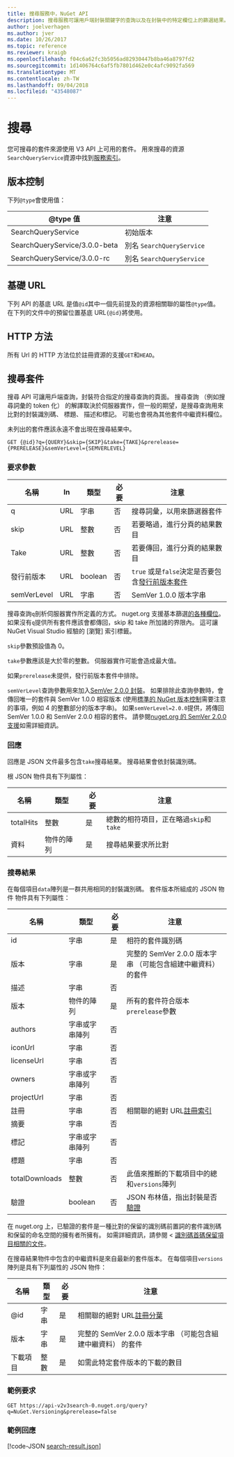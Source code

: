 ```yaml
---
title: 搜尋服務中，NuGet API
description: 搜尋服務可讓用戶端封裝關鍵字的查詢以及在封裝中的特定欄位上的篩選結果。
author: joelverhagen
ms.author: jver
ms.date: 10/26/2017
ms.topic: reference
ms.reviewer: kraigb
ms.openlocfilehash: f04c6a62fc3b5056ad82930447b8ba46a8797fd2
ms.sourcegitcommit: 1d1406764c6af5fb7801d462e0c4afc9092fa569
ms.translationtype: MT
ms.contentlocale: zh-TW
ms.lasthandoff: 09/04/2018
ms.locfileid: "43548087"
---
```

# <a name="search"></a>搜尋

您可搜尋的套件來源使用 V3 API 上可用的套件。 用來搜尋的資源`SearchQueryService`資源中找到[服務索引](service-index.md)。

## <a name="versioning"></a>版本控制

下列`@type`會使用值：

@type 值                   | 注意
----------------------------- | -----
SearchQueryService            | 初始版本
SearchQueryService/3.0.0-beta | 別名 `SearchQueryService`
SearchQueryService/3.0.0-rc   | 別名 `SearchQueryService`

## <a name="base-url"></a>基礎 URL

下列 API 的基底 URL 是值`@id`其中一個先前提及的資源相關聯的屬性`@type`值。 在下列的文件中的預留位置基底 URL`{@id}`將使用。

## <a name="http-methods"></a>HTTP 方法

所有 Url 的 HTTP 方法位於註冊資源的支援`GET`和`HEAD`。

## <a name="search-for-packages"></a>搜尋套件

搜尋 API 可讓用戶端查詢，封裝符合指定的搜尋查詢的頁面。 搜尋查詢 （例如搜尋詞彙的 token 化） 的解譯取決於伺服器實作，但一般的期望，是搜尋查詢用來比對的封裝識別碼、 標題、 描述和標記。 可能也會視為其他套件中繼資料欄位。

未列出的套件應該永遠不會出現在搜尋結果中。

    GET {@id}?q={QUERY}&skip={SKIP}&take={TAKE}&prerelease={PRERELEASE}&semVerLevel={SEMVERLEVEL}

### <a name="request-parameters"></a>要求參數

名稱        | In     | 類型    | 必要 | 注意
----------- | ------ | ------- | -------- | -----
q           | URL    | 字串  | 否       | 搜尋詞彙，以用來篩選器套件
skip        | URL    | 整數 | 否       | 若要略過，進行分頁的結果數目
Take        | URL    | 整數 | 否       | 若要傳回，進行分頁的結果數目
發行前版本  | URL    | boolean | 否       | `true` 或是`false`決定是否要包含[發行前版本套件](../create-packages/prerelease-packages.md)
semVerLevel | URL    | 字串  | 否       | SemVer 1.0.0 版本字串 

搜尋查詢`q`剖析伺服器實作所定義的方式。 nuget.org 支援基本篩選[的各種欄位](../consume-packages/finding-and-choosing-packages.md#search-syntax)。 如果沒有`q`提供所有套件應該會都傳回，skip 和 take 所加諸的界限內。 這可讓 NuGet Visual Studio 經驗的 [瀏覽] 索引標籤。

`skip`參數預設值為 0。

`take`參數應該是大於零的整數。 伺服器實作可能會造成最大值。

如果`prerelease`未提供，發行前版本套件中排除。

`semVerLevel`查詢參數用來加入[SemVer 2.0.0 封裝](https://github.com/NuGet/Home/wiki/SemVer2-support-for-nuget.org-%28server-side%29#identifying-semver-v200-packages)。
如果排除此查詢參數時，會傳回唯一的套件與 SemVer 1.0.0 相容版本 (使用[標準的 NuGet 版本控制](../reference/package-versioning.md)需要注意的事項，例如 4 的整數部分的版本字串)。
如果`semVerLevel=2.0.0`提供，將傳回 SemVer 1.0.0 和 SemVer 2.0.0 相容的套件。 請參閱[nuget.org 的 SemVer 2.0.0 支援](https://github.com/NuGet/Home/wiki/SemVer2-support-for-nuget.org-%28server-side%29)如需詳細資訊。

### <a name="response"></a>回應

回應是 JSON 文件最多包含`take`搜尋結果。 搜尋結果會依封裝識別碼。

根 JSON 物件具有下列屬性：

名稱      | 類型             | 必要 | 注意
--------- | ---------------- | -------- | -----
totalHits | 整數          | 是      | 總數的相符項目，正在略過`skip`和 `take`
資料      | 物件的陣列 | 是      | 搜尋結果要求所比對

### <a name="search-result"></a>搜尋結果

在每個項目`data`陣列是一群共用相同的封裝識別碼。 套件版本所組成的 JSON 物件
物件具有下列屬性：

名稱           | 類型                       | 必要 | 注意
-------------- | -------------------------- | -------- | -----
id             | 字串                     | 是      | 相符的套件識別碼
版本        | 字串                     | 是      | 完整的 SemVer 2.0.0 版本字串 （可能包含組建中繼資料） 的套件
描述    | 字串                     | 否       | 
版本       | 物件的陣列           | 是      | 所有的套件符合版本`prerelease`參數
authors        | 字串或字串陣列 | 否       | 
iconUrl        | 字串                     | 否       | 
licenseUrl     | 字串                     | 否       | 
owners         | 字串或字串陣列 | 否       | 
projectUrl     | 字串                     | 否       | 
註冊   | 字串                     | 否       | 相關聯的絕對 URL[註冊索引](registration-base-url-resource.md#registration-index)
摘要        | 字串                     | 否       | 
標記           | 字串或字串陣列 | 否       | 
標題          | 字串                     | 否       | 
totalDownloads | 整數                    | 否       | 此值來推斷的下載項目中的總和`versions`陣列
驗證       | boolean                    | 否       | JSON 布林值，指出封裝是否[驗證](../reference/id-prefix-reservation.md)

在 nuget.org 上，已驗證的套件是一種比對的保留的識別碼前置詞的套件識別碼和保留的命名空間的擁有者所擁有。 如需詳細資訊，請參閱 <<c0> [ 識別碼首碼保留項目相關的文件](../reference/id-prefix-reservation.md)。

在搜尋結果物件中包含的中繼資料是來自最新的套件版本。 在每個項目`versions`陣列是具有下列屬性的 JSON 物件：

名稱      | 類型    | 必要 | 注意
--------- | ------- | -------- | -----
@id       | 字串  | 是      | 相關聯的絕對 URL[註冊分葉](registration-base-url-resource.md#registration-leaf)
版本   | 字串  | 是      | 完整的 SemVer 2.0.0 版本字串 （可能包含組建中繼資料） 的套件
下載項目 | 整數 | 是      | 如需此特定套件版本的下載的數目

### <a name="sample-request"></a>範例要求

    GET https://api-v2v3search-0.nuget.org/query?q=NuGet.Versioning&prerelease=false

### <a name="sample-response"></a>範例回應

[!code-JSON [search-result.json](./_data/search-result.json)]
